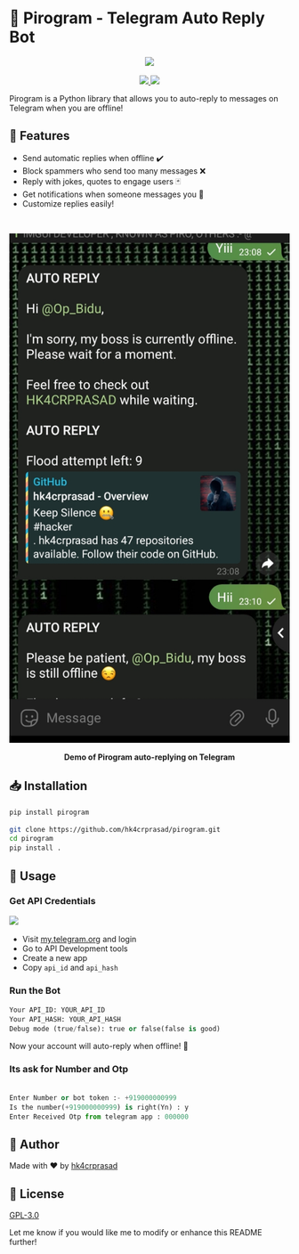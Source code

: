 # 🤖 Pirogram - Telegram Auto Reply Bot

<p align="center">
  <img src="https://user-images.githubusercontent.com/5070591/115477479-2a8d2f00-a28a-11eb-85e7-aedbf1a9f829.png">
</p>

<p align="center">
  <a href="https://github.com/hk4crprasad/pirogram">
    <img src="https://img.shields.io/github/stars/hk4crprasad/pirogram?style=for-the-badge&color=ee6712"> 
  </a>
  <a href="https://pypi.org/project/pirogram">
    <img src="https://img.shields.io/pypi/v/pirogram?style=for-the-badge&color=11b8cc">
  </a>
</p>

Pirogram is a Python library that allows you to auto-reply to messages on Telegram when you are offline!

## 🚀 Features

- Send automatic replies when offline ✔️
- Block spammers who send too many messages ❌️  
- Reply with jokes, quotes to engage users 🃏
- Get notifications when someone messages you 📨
- Customize replies easily!

<br>
  
<p align="center">
  <img src="https://raw.githubusercontent.com/hk4crprasad/pirogram/master/IMG_20231118_231056.jpg">
</p>

<p align="center"> 
  <b>Demo of Pirogram auto-replying on Telegram</b>
</p>

## 📥 Installation

```bash
pip install pirogram
```

```bash
git clone https://github.com/hk4crprasad/pirogram.git
cd pirogram
pip install .
```

## 🤹 Usage

### Get API Credentials

<a href="https://my.telegram.org"><img src="https://user-images.githubusercontent.com/5070591/115477866-d465d980-a28a-11eb-80e1-f3f5dcfbbdc3.png" width="240px"></a>

- Visit [my.telegram.org](https://my.telegram.org) and login  
- Go to API Development tools
- Create a new app
- Copy `api_id` and `api_hash`

### Run the Bot

```python
Your API_ID: YOUR_API_ID
Your API_HASH: YOUR_API_HASH
Debug mode (true/false): true or false(false is good)
```

Now your account will auto-reply when offline! 🎉

### Its ask for Number and Otp

```python

Enter Number or bot token :- +919000000999
Is the number(+919000000999) is right(Yn) : y
Enter Received Otp from telegram app : 000000

```

## 🧑 Author 

Made with ❤️ by [hk4crprasad](https://github.com/hk4crprasad)

## 📄 License

[GPL-3.0](https://github.com/hk4crprasad/pirogram/blob/master/LICENSE)

Let me know if you would like me to modify or enhance this README further!

